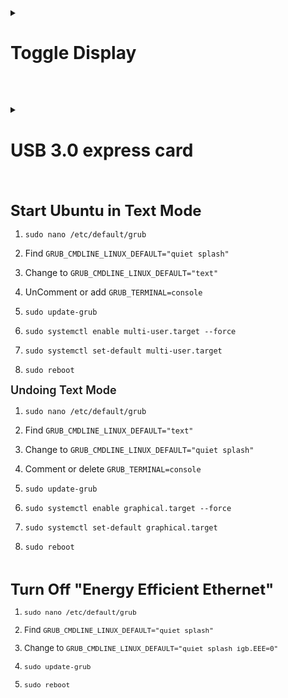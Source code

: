 <details>
<summary><h1>Toggle Display</h1></summary>
<p>

- ```xset dpms force off```

- ```xset dpms force on```

- However, you need to make sure that your acpi is enabled.
You can check this with
	* ```cat /proc/acpi/info```
<details>	
<summary><h2>vbetool</h2></summary>
<p>
	
- ```sudo apt-get install vbetool```
		
- ```sudo vbetool dpms on```

- ```sudo vbetool dpms off```
	
</p>	
</details>
</p>
</details>

##

<br/>
<details>
<p>
<summary><h1>USB 3.0 express card</h1></summary>

1. ```sudo nano /etc/default/grub```

2. Find ```GRUB_CMDLINE_LINUX_DEFAULT="quiet splash"```

3. Change to ```GRUB_CMDLINE_LINUX_DEFAULT="quiet splash pciehp.pciehp_force=1"```

4. ```sudo update-grub```

5. ```sudo reboot```

</p>	
</details>	
	
##

<br/>
<font size="5" style="font-weight:bold;">Start Ubuntu in Text Mode</font>

1. ```sudo nano /etc/default/grub```

2. Find ```GRUB_CMDLINE_LINUX_DEFAULT="quiet splash"```

3. Change to ```GRUB_CMDLINE_LINUX_DEFAULT="text"```

4. UnComment or add ```GRUB_TERMINAL=console```

5. ```sudo update-grub```

6. ```sudo systemctl enable multi-user.target --force```

7. ```sudo systemctl set-default multi-user.target```

8. ```sudo reboot```

<font size="4" style="font-weight:600;">Undoing Text Mode</font>

1. ```sudo nano /etc/default/grub```

2. Find ```GRUB_CMDLINE_LINUX_DEFAULT="text"```

3. Change to ```GRUB_CMDLINE_LINUX_DEFAULT="quiet splash"```

4. Comment or delete ```GRUB_TERMINAL=console```

5. ```sudo update-grub```

6. ```sudo systemctl enable graphical.target --force```

7. ```sudo systemctl set-default graphical.target```

8. ```sudo reboot```

##

<br/>
<font size="5" style="font-weight:bold;">Turn Off "Energy Efficient Ethernet"</font>
<font size="2">

1. ```sudo nano /etc/default/grub```

2. Find ```GRUB_CMDLINE_LINUX_DEFAULT="quiet splash"```

3. Change to ```GRUB_CMDLINE_LINUX_DEFAULT="quiet splash igb.EEE=0"```

4. ```sudo update-grub```

5. ```sudo reboot```

##

<br/>
</font>
